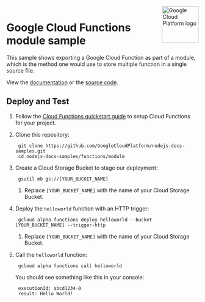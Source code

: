 <img src="https://avatars2.githubusercontent.com/u/2810941?v=3&s=96" alt="Google Cloud Platform logo" title="Google Cloud Platform" align="right" height="96" width="96"/>

# Google Cloud Functions module sample

This sample shows exporting a Google Cloud Function as part of a module, which
is the method one would use to store multiple function in a single source file.

View the [documentation][docs] or the [source code][code].

[docs]: https://cloud.google.com/functions/writing
[code]: index.js

## Deploy and Test

1. Follow the [Cloud Functions quickstart guide][quickstart] to setup Cloud
Functions for your project.

1. Clone this repository:

        git clone https://github.com/GoogleCloudPlatform/nodejs-docs-samples.git
        cd nodejs-docs-samples/functions/module

1. Create a Cloud Storage Bucket to stage our deployment:

        gsutil mb gs://[YOUR_BUCKET_NAME]

    1. Replace `[YOUR_BUCKET_NAME]` with the name of your Cloud Storage Bucket.

1. Deploy the `helloworld` function with an HTTP trigger:

        gcloud alpha functions deploy helloworld --bucket [YOUR_BUCKET_NAME] --trigger-http

    1. Replace `[YOUR_BUCKET_NAME]` with the name of your Cloud Storage Bucket.

1. Call the `helloworld` function:

        gcloud alpha functions call helloworld

    You should see something like this in your console:

        executionId: abcd1234-0
        result: Hello World!

[quickstart]: https://cloud.google.com/functions/quickstart
